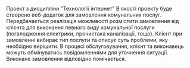 Проект з дисципліни "Технології інтернет"
В якості проекту буде створено веб-додаток для замовлення комунальних послуг. Передбачається реалізація можливості розмістити замовлення від клієнта для виконання певного виду комунальної послуги (погалодження електрики, прочистака каналізації, тощо). Клієнт при замовленні вибирає тип послуги та описує суть проблеми, яку необхідно вирішити. В процесі обслуговування, клієнт та виконавець можуть обмінуватись повідомленнями для уточнення ситуації. Виконане замовлення відповідно помічається.
